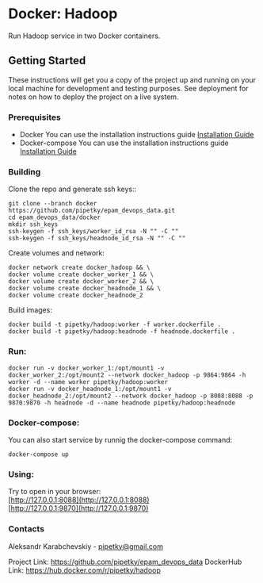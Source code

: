 # Docker: Hadoop

Run Hadoop service in two Docker containers.  <br/>

## Getting Started

These instructions will get you a copy of the project up and running on your local machine for development and testing purposes. See deployment for notes on how to deploy the project on a live system.

### Prerequisites

* Docker
You can use the installation instructions guide [Installation Guide](https://docs.docker.com/engine/install/)
* Docker-compose 
You can use the installation instructions guide [Installation Guide](https://docs.docker.com/compose/install/)

### Building

Clone the repo and generate ssh keys::

```
git clone --branch docker https://github.com/pipetky/epam_devops_data.git
cd epam_devops_data/docker
mkdir ssh_keys
ssh-keygen -f ssh_keys/worker_id_rsa -N "" -C ""
ssh-keygen -f ssh_keys/headnode_id_rsa -N "" -C ""
```
Create volumes and network:
```
docker network create docker_hadoop && \
docker volume create docker_worker_1 && \
docker volume create docker_worker_2 && \
docker volume create docker_headnode_1 && \
docker volume create docker_headnode_2
```
Build images:
```
docker build -t pipetky/hadoop:worker -f worker.dockerfile . 
docker build -t pipetky/hadoop:headnode -f headnode.dockerfile .
``` 
### Run:
```
docker run -v docker_worker_1:/opt/mount1 -v docker_worker_2:/opt/mount2 --network docker_hadoop -p 9864:9864 -h worker -d --name worker pipetky/hadoop:worker
docker run -v docker_headnode_1:/opt/mount1 -v docker_headnode_2:/opt/mount2 --network docker_hadoop -p 8088:8088 -p 9870:9870 -h headnode -d --name headnode pipetky/hadoop:headnode
```

### Docker-compose:

You can also start service by runnig the docker-compose command:
```
docker-compose up
```

### Using:
Try to open in your browser:  
[http://127.0.0.1:8088](http://127.0.0.1:8088)  
[http://127.0.0.1:9870](http://127.0.0.1:9870)

### Contacts
Aleksandr Karabchevskiy - pipetky@gmail.com

Project Link: https://github.com/pipetky/epam_devops_data
DockerHub Link: https://hub.docker.com/r/pipetky/hadoop